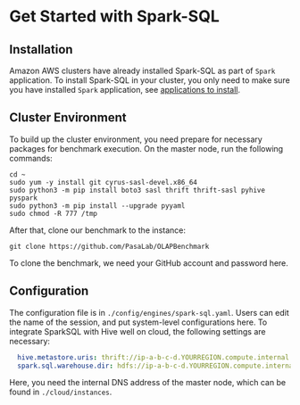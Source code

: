# Get Started with Spark-SQL
## Installation
Amazon AWS clusters have already installed Spark-SQL as part of `Spark` application. To install Spark-SQL in your cluster, you only need to make sure you have installed `Spark` application, see [applications to install](./how-to-configure-instances-of-a-cluster.md).

## Cluster Environment
To build up the cluster environment, you need prepare for necessary packages for benchmark execution. On the master node, run the following commands:
```shell
cd ~
sudo yum -y install git cyrus-sasl-devel.x86_64
sudo python3 -m pip install boto3 sasl thrift thrift-sasl pyhive pyspark
sudo python3 -m pip install --upgrade pyyaml
sudo chmod -R 777 /tmp
```

After that, clone our benchmark to the instance:
```shell
git clone https://github.com/PasaLab/OLAPBenchmark
```
To clone the benchmark, we need your GitHub account and password here.

## Configuration
The configuration file is in `./config/engines/spark-sql.yaml`. Users can edit the name of the session, and put system-level configurations here. To integrate SparkSQL with Hive well on cloud, the following settings are necessary:
```yaml
  hive.metastore.uris: thrift://ip-a-b-c-d.YOURREGION.compute.internal:9083
  spark.sql.warehouse.dir: hdfs://ip-a-b-c-d.YOURREGION.compute.internal:8020/user/hive/warehouse
```
Here, you need the internal DNS address of the master node, which can be found in `./cloud/instances`.